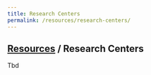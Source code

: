 ```yaml
---
title: Research Centers
permalink: /resources/research-centers/
---
```


## [Resources]({{site.base_url}}/resources) / Research Centers

Tbd
